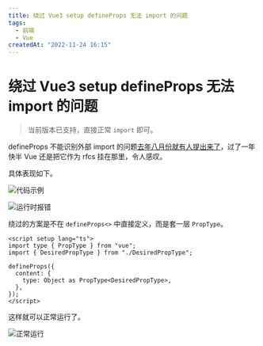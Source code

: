 ```yaml
---
title: 绕过 Vue3 setup defineProps 无法 import 的问题
tags:
  - 前端
  - Vue
createdAt: "2022-11-24 16:15"
---
```


# 绕过 Vue3 setup defineProps 无法 import 的问题

> 当前版本已支持，直接正常 `import` 即可。

defineProps 不能识别外部 import 的问题[去年八月份就有人提出来了](https://github.com/vuejs/core/issues/4294)，过了一年快半 Vue 还是把它作为 rfcs 挂在那里，令人感叹。

具体表现如下。

![代码示例](https://cdn.sa.net/2024/11/26/JyqtFUcDQNzfOBV.webp)

![运行时报错](https://cdn.sa.net/2024/11/26/PsJTe2UqcrpMFAO.webp)

绕过的方案是不在 `defineProps<>` 中直接定义，而是套一层 `PropType`。

```vue
<script setup lang="ts">
import type { PropType } from "vue";
import { DesiredPropType } from "./DesiredPropType";

defineProps({
  content: {
    type: Object as PropType<DesiredPropType>,
  },
});
</script>
```

这样就可以正常运行了。

![正常运行](https://cdn.sa.net/2024/11/26/v6cnj57MR1aGXxb.webp)
